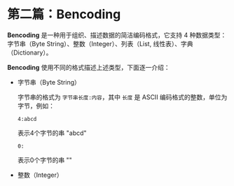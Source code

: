 # 第二篇：Bencoding

**Bencoding** 是一种用于组织、描述数据的简洁编码格式，它支持 4 种数据类型：字节串（Byte String）、整数（Integer）、列表（List, 线性表）、字典（Dictionary）。

**Bencoding** 使用不同的格式描述上述类型，下面逐一介绍：

-   字节串（Byte String）

    字节串的格式为 `字节串长度:内容`，其中 `长度` 是 ASCII 编码格式的整数，单位为字节，例如：

    ```
    4:abcd
    ```

    表示4个字节的串 "abcd"

    ```
    0:
    ```

    表示0个字节的串 ""

-   整数（Integer）

    
